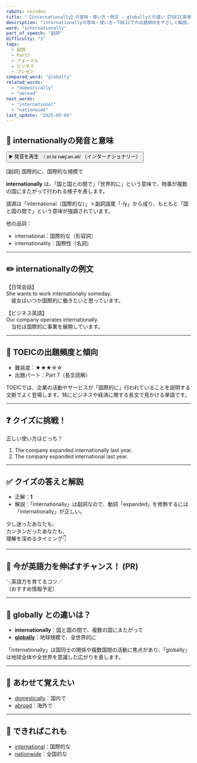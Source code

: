 ```yaml
---
robots: noindex
title: "【internationally】の意味・使い方・例文 ― globallyとの違い【TOEIC英単語】"
description: "internationallyの意味・使い方・TOEICでの出題傾向をやさしく解説。例文・クイズ付きでgloballyとの違いもわかりやすく学べます。"
word: "internationally"
part_of_speech: "副詞"
difficulty: "3"
tags:
  - 副詞
  - Part7
  - フォーマル
  - ビジネス
  - プレゼン
compared_word: "globally"
related_words:
  - "domestically"
  - "abroad"
next_words:
  - "international"
  - "nationwide"
last_update: "2025-05-04"
---
```


## 🔰 internationallyの発音と意味

<button class="play-audio" onclick="playTTS('internationally')">
  <span class="play-audio-main">
    ▶️ 発音を再生　/ˌɪn.təˈnæʃ.ən.əli/
  </span>
  <span class="play-audio-sub">
    （インターナショナリー）
  </span>
</button>

[副詞] 国際的に、国際的な規模で

**internationally** は、「国と国との間で」「世界的に」という意味で、物事が複数の国にまたがって行われる様子を表します。

語源は「international（国際的な）」＋副詞語尾「-ly」から成り、もともと「国と国の間で」という意味が強調されています。

他の品詞：  
- international：国際的な（形容詞）
- internationality：国際性（名詞）

---

## ✏️ internationallyの例文

【日常会話】  
She wants to work internationally someday.  
　彼女はいつか国際的に働きたいと思っています。

【ビジネス英語】  
Our company operates internationally.  
　当社は国際的に事業を展開しています。

---

## 🎯 TOEICの出題頻度と傾向

- 難易度：★★★☆☆
- 出題パート：Part 7（長文読解）

TOEICでは、企業の活動やサービスが「国際的に」行われていることを説明する文脈でよく登場します。特にビジネスや経済に関する長文で見かける単語です。

---

## ❓ クイズに挑戦！

正しい使い方はどっち？

1. The company expanded internationally last year.  
2. The company expanded international last year.

---

## ✅ クイズの答えと解説

- 正解：**1**
- 解説：「internationally」は副詞なので、動詞「expanded」を修飾するには「internationally」が正しい。

少し迷ったあなたも、  
カンタンだったあなたも、  
理解を深めるタイミング👇️

---

## 🚀 今が英語力を伸ばすチャンス！ (PR)

<div class="info-center">
＼英語力を育てるコツ／<br>  
（おすすめ情報予定）
</div>

---

## 🤔  globally との違いは？

- **internationally**：国と国の間で、複数の国にまたがって
- **[globally](/word/globally/)**：地球規模で、全世界的に

「internationally」は国同士の関係や複数国間の活動に焦点があり、「globally」は地球全体や全世界を意識した広がりを表します。

---

## 🧩 あわせて覚えたい

- [domestically](/word/domestically/)：国内で
- [abroad](/word/abroad/)：海外で

---

## 📖 できればこれも

- [international](/word/international/)：国際的な
- [nationwide](/word/nationwide/)：全国的な

<!-- cvid: aid07_bid04 -->
